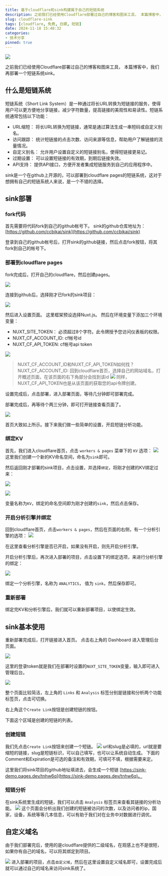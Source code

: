```yaml
---
title: 基于cloudflare和sink构建属于自己的短链系统
description: 之前我们已经使用Cloudflare部署过自己的博客和图床工具， 本篇博客中，我们再部署一个短链系统sink。
slug: cloudflare-sink
tags: [cloudflare, 免费, 白嫖, 短链]
date: 2024-11-18 15:48:32
categories: 
- 技术分享
pinned: true
---
```


![](https://s2.loli.net/2024/11/18/GxQ2Vl8JqZu1O7N.png)

之前我们已经使用Cloudflare部署过自己的博客和图床工具， 本篇博客中，我们再部署一个短链系统sink。

<!-- more -->

## 什么是短链系统
短链系统（Short Link System）是一种通过将长URL转换为短链接的服务，使得用户可以更方便地分享链接，减少字符数量，提高链接的美观性和易读性。短链系统通常包括以下功能：

- URL缩短： 将长URL转换为短链接，通常是通过算法生成一串短码或自定义别名。
- 访问跟踪： 统计短链接的点击次数、访问来源等信息，帮助用户了解链接的流量情况。
- 自定义别名： 允许用户设置自定义的短链接别名，使得短链接更易记。
- 过期设置： 可以设置短链接的有效期，到期后链接失效。
- API支持： 提供API接口，方便开发者集成短链服务到自己的应用程序中。

sink是一个在github上开源的，可以部署到cloudflare pages的短链系统，这对于想拥有自己的短链系统人来说，是一个不错的选择。

## sink部署

### fork代码
首先需要将代码fork到自己的github帐号下。
sink的github仓库地址为： [https://github.com/ccbikai/sink](https://github.com/ccbikai/sink)

登录到自己的github帐号后，打开sink的github链接，然后点击fork按钮，将其fork到自己的帐号下。

### 部署到cloudflare pages
fork完成后，打开自己的cloudflare，然后创建pages。

![](https://s2.loli.net/2024/11/18/DkRCjeqdJGL2tS7.png)

连接到github后，选择刚才已fork的sink项目：

![](https://s2.loli.net/2024/11/18/H8tKDfyJ3sYAhU7.png)

然后进入设置页面。
这里框架预设选择Nuxt.js。
然后在环境变量下添加三个环境变量：
- NUXT_SITE_TOKEN： 必须超过8个字符。此令牌授予您访问仪表板的权限。
- NUXT_CF_ACCOUNT_ID: cf帐号id
- NUXT_CF_API_TOKEN: cf帐号api token

![](https://s2.loli.net/2024/11/18/3N95ancXiAy7ero.png)

> NUXT_CF_ACCOUNT_ID和NUXT_CF_API_TOKEN如何找？
> NUXT_CF_ACCOUNT_ID: 回到cloudflare首页，选择自己的网站域名，打开概述页面，在该页面的右下角部分会找到该id
> ![](https://s2.loli.net/2024/11/18/KfjkaTH48DyAZc3.png)
> 同样，NUXT_CF_API_TOKEN也是从该页面的获取您的api令牌创建。

设置完成后，点击部署，进入部署页面，等待几分钟即可部署完成。

部署完成后，再等待个两三分钟，即可打开链接查看页面了。

![](https://s2.loli.net/2024/11/18/z9WecLuA1jRMbCD.png)

首页大致如上所示。接下来我们做一些简单的设置，开启短链分析功能。

### 绑定KV
首先，我们进入cloudflare首页，点击 `workers & pages` 菜单下的 `KV` 选项：
![](https://s2.loli.net/2024/11/18/wTVu7OlWfJGMKbi.png)
这里我们创建一个新的KV命名空间，命名为`sink`即可。

然后返回刚才部署的sink项目，点击设置，并选择`绑定`，将刚才创建的KV绑定过来：

![](https://s2.loli.net/2024/11/18/zhlRJMpwE2kBfa4.png)

![](https://s2.loli.net/2024/11/18/FSam4qDvCunWf9j.png)

变量名称为`KV`，绑定的命名空间即为刚才创建的`sink`，然后点击保存。

### 开启分析引擎并绑定
回到cloudflare首页，点击`workers & pages`，然后在页面的右侧，有一个分析引擎的选项：
![](https://s2.loli.net/2024/11/18/Rmd1gTlLsip9xwQ.png)

在这里查看分析引擎是否已开启，如果没有开启，则先开启分析引擎。

开启分析引擎后，再次进入部署的项目，点击设置下的绑定选项，来进行分析引擎的绑定：

![](https://s2.loli.net/2024/11/18/A5pC8B7kP2TfhoR.png)

绑定一个分析引擎，名称为 `ANALYTICS`， 值为 `sink`，然后保存即可。

### 重新部署
绑定完KV和分析引擎后，我们就可以重新部署项目，以使绑定生效。

## sink基本使用
重新部署完成后，打开链接进入首页。
点击右上角的 Dashboard 进入管理后台页面。

![](https://s2.loli.net/2024/11/18/RV2q8mnIwN4uDGB.png)

这里的登录token就是我们在部署时设置的`NUXT_SITE_TOKEN`变量，输入即可进入管理后台。

![](https://s2.loli.net/2024/11/18/6xeop4EmvsXbHwW.png)

整个页面比较简洁，左上角的 `Links` 和 `Analysis` 标签分别是链接和分析两个功能标签页，点击可切换。

右上角这个`Create Link`按钮是创建短链的按钮。

下面这个区域是创建的短链的列表。

### 创建短链
我们先点击`Create Link`按钮来创建一个短链。
![](https://s2.loli.net/2024/11/18/dXbM5F9i1ZDNYSh.png)
url和slug是必填的，url就是要缩短的链接，slug是短链标识，可以自己填写，也可以让系统自动生成。
下面的Comment和Expiration是可选的备注和有效期，可填可不填，根据需要来定。

这里我们将sink项目的github地址填进去，会生成一个短链 [https://sink-demo.pages.dev/tnhw6q](https://sink-demo.pages.dev/tnhw6q)。

### 短链分析
在sink系统里生成的短链，我们可以点击 `Analysis` 标签页来查看其链接的分析功能。
![](https://s2.loli.net/2024/11/18/wQtR4AEJVF9mbxZ.png)
这个页面会分析出我们创建的短链被访问的次数，以及访问者的ip，国家，设备，系统等等几本信息，可以有助于我们对在业务中对数据进行调优。

## 自定义域名
由于我们部署完后，使用的是cloudflare提供的二级域名，在观感上也不是很短，如果你有自己的域名，可以将其绑定到项目。

![](https://s2.loli.net/2024/11/18/zXxk7AdGpseugJR.png)
进入部署的项目，点击`自定义域`，然后在这里设置自定义域名即可，设置完成后就可以通过自己的域名来访问sink系统了。
